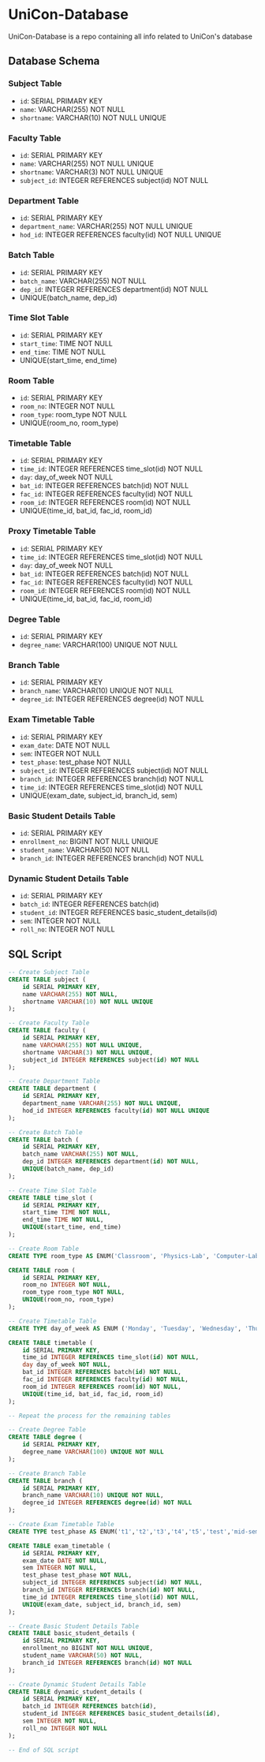 # UniCon-Database

UniCon-Database is a repo containing all info related to UniCon's database

## Database Schema

### Subject Table

- `id`: SERIAL PRIMARY KEY
- `name`: VARCHAR(255) NOT NULL
- `shortname`: VARCHAR(10) NOT NULL UNIQUE

### Faculty Table

- `id`: SERIAL PRIMARY KEY
- `name`: VARCHAR(255) NOT NULL UNIQUE
- `shortname`: VARCHAR(3) NOT NULL UNIQUE
- `subject_id`: INTEGER REFERENCES subject(id) NOT NULL

### Department Table

- `id`: SERIAL PRIMARY KEY
- `department_name`: VARCHAR(255) NOT NULL UNIQUE
- `hod_id`: INTEGER REFERENCES faculty(id) NOT NULL UNIQUE

### Batch Table

- `id`: SERIAL PRIMARY KEY
- `batch_name`: VARCHAR(255) NOT NULL
- `dep_id`: INTEGER REFERENCES department(id) NOT NULL
- UNIQUE(batch_name, dep_id)

### Time Slot Table

- `id`: SERIAL PRIMARY KEY
- `start_time`: TIME NOT NULL
- `end_time`: TIME NOT NULL
- UNIQUE(start_time, end_time)

### Room Table

- `id`: SERIAL PRIMARY KEY
- `room_no`: INTEGER NOT NULL
- `room_type`: room_type NOT NULL
- UNIQUE(room_no, room_type)

### Timetable Table

- `id`: SERIAL PRIMARY KEY
- `time_id`: INTEGER REFERENCES time_slot(id) NOT NULL
- `day`: day_of_week NOT NULL
- `bat_id`: INTEGER REFERENCES batch(id) NOT NULL
- `fac_id`: INTEGER REFERENCES faculty(id) NOT NULL
- `room_id`: INTEGER REFERENCES room(id) NOT NULL
- UNIQUE(time_id, bat_id, fac_id, room_id)

### Proxy Timetable Table

- `id`: SERIAL PRIMARY KEY
- `time_id`: INTEGER REFERENCES time_slot(id) NOT NULL
- `day`: day_of_week NOT NULL
- `bat_id`: INTEGER REFERENCES batch(id) NOT NULL
- `fac_id`: INTEGER REFERENCES faculty(id) NOT NULL
- `room_id`: INTEGER REFERENCES room(id) NOT NULL
- UNIQUE(time_id, bat_id, fac_id, room_id)

### Degree Table

- `id`: SERIAL PRIMARY KEY
- `degree_name`: VARCHAR(100) UNIQUE NOT NULL

### Branch Table

- `id`: SERIAL PRIMARY KEY
- `branch_name`: VARCHAR(10) UNIQUE NOT NULL
- `degree_id`: INTEGER REFERENCES degree(id) NOT NULL

### Exam Timetable Table

- `id`: SERIAL PRIMARY KEY
- `exam_date`: DATE NOT NULL
- `sem`: INTEGER NOT NULL
- `test_phase`: test_phase NOT NULL
- `subject_id`: INTEGER REFERENCES subject(id) NOT NULL
- `branch_id`: INTEGER REFERENCES branch(id) NOT NULL
- `time_id`: INTEGER REFERENCES time_slot(id) NOT NULL
- UNIQUE(exam_date, subject_id, branch_id, sem)

### Basic Student Details Table

- `id`: SERIAL PRIMARY KEY
- `enrollment_no`: BIGINT NOT NULL UNIQUE
- `student_name`: VARCHAR(50) NOT NULL
- `branch_id`: INTEGER REFERENCES branch(id) NOT NULL

### Dynamic Student Details Table

- `id`: SERIAL PRIMARY KEY
- `batch_id`: INTEGER REFERENCES batch(id)
- `student_id`: INTEGER REFERENCES basic_student_details(id)
- `sem`: INTEGER NOT NULL
- `roll_no`: INTEGER NOT NULL

## SQL Script

```sql
-- Create Subject Table
CREATE TABLE subject (
    id SERIAL PRIMARY KEY,
    name VARCHAR(255) NOT NULL,
    shortname VARCHAR(10) NOT NULL UNIQUE
);

-- Create Faculty Table
CREATE TABLE faculty (
    id SERIAL PRIMARY KEY,
    name VARCHAR(255) NOT NULL UNIQUE,
    shortname VARCHAR(3) NOT NULL UNIQUE,
    subject_id INTEGER REFERENCES subject(id) NOT NULL
);

-- Create Department Table
CREATE TABLE department (
    id SERIAL PRIMARY KEY,
    department_name VARCHAR(255) NOT NULL UNIQUE,
    hod_id INTEGER REFERENCES faculty(id) NOT NULL UNIQUE
);

-- Create Batch Table
CREATE TABLE batch (
    id SERIAL PRIMARY KEY,
    batch_name VARCHAR(255) NOT NULL,
    dep_id INTEGER REFERENCES department(id) NOT NULL,
    UNIQUE(batch_name, dep_id)
);

-- Create Time Slot Table
CREATE TABLE time_slot (
    id SERIAL PRIMARY KEY,
    start_time TIME NOT NULL,
    end_time TIME NOT NULL,
    UNIQUE(start_time, end_time)
);

-- Create Room Table
CREATE TYPE room_type AS ENUM('Classroom', 'Physics-Lab', 'Computer-Lab');

CREATE TABLE room (
    id SERIAL PRIMARY KEY,
    room_no INTEGER NOT NULL,
    room_type room_type NOT NULL,
    UNIQUE(room_no, room_type)
);

-- Create Timetable Table
CREATE TYPE day_of_week AS ENUM ('Monday', 'Tuesday', 'Wednesday', 'Thursday', 'Friday', 'Saturday', 'Sunday');

CREATE TABLE timetable (
    id SERIAL PRIMARY KEY,
    time_id INTEGER REFERENCES time_slot(id) NOT NULL,
    day day_of_week NOT NULL,
    bat_id INTEGER REFERENCES batch(id) NOT NULL,
    fac_id INTEGER REFERENCES faculty(id) NOT NULL,
    room_id INTEGER REFERENCES room(id) NOT NULL,
    UNIQUE(time_id, bat_id, fac_id, room_id)
);

-- Repeat the process for the remaining tables

-- Create Degree Table
CREATE TABLE degree (
    id SERIAL PRIMARY KEY,
    degree_name VARCHAR(100) UNIQUE NOT NULL
);

-- Create Branch Table
CREATE TABLE branch (
    id SERIAL PRIMARY KEY,
    branch_name VARCHAR(10) UNIQUE NOT NULL,
    degree_id INTEGER REFERENCES degree(id) NOT NULL
);

-- Create Exam Timetable Table
CREATE TYPE test_phase AS ENUM('t1','t2','t3','t4','t5','test','mid-sem','end-sem');

CREATE TABLE exam_timetable (
    id SERIAL PRIMARY KEY,
    exam_date DATE NOT NULL,
    sem INTEGER NOT NULL,
    test_phase test_phase NOT NULL,
    subject_id INTEGER REFERENCES subject(id) NOT NULL,
    branch_id INTEGER REFERENCES branch(id) NOT NULL,
    time_id INTEGER REFERENCES time_slot(id) NOT NULL,
    UNIQUE(exam_date, subject_id, branch_id, sem)
);

-- Create Basic Student Details Table
CREATE TABLE basic_student_details (
    id SERIAL PRIMARY KEY,
    enrollment_no BIGINT NOT NULL UNIQUE,
    student_name VARCHAR(50) NOT NULL,
    branch_id INTEGER REFERENCES branch(id) NOT NULL
);

-- Create Dynamic Student Details Table
CREATE TABLE dynamic_student_details (
    id SERIAL PRIMARY KEY,
    batch_id INTEGER REFERENCES batch(id),
    student_id INTEGER REFERENCES basic_student_details(id),
    sem INTEGER NOT NULL,
    roll_no INTEGER NOT NULL
);

-- End of SQL script
